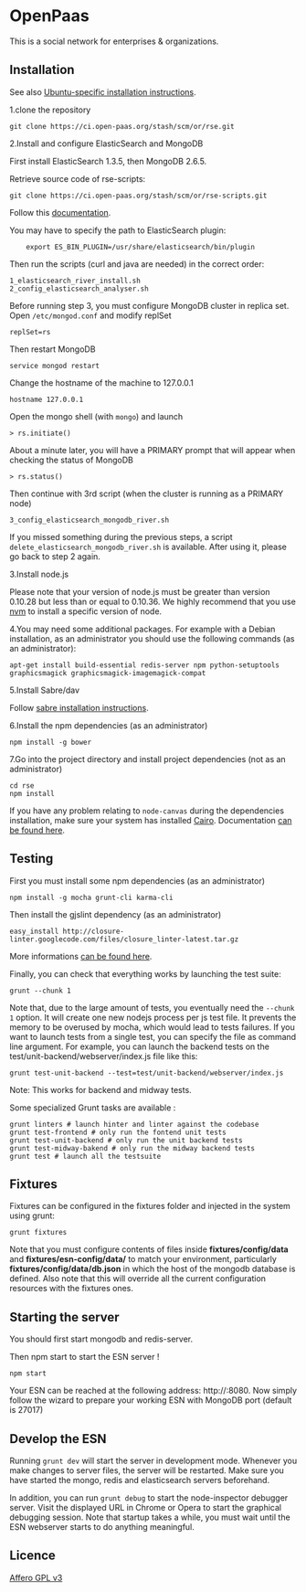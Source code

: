 OpenPaas
=======

This is a social network for enterprises & organizations.

Installation
------------

See also [Ubuntu-specific installation instructions](https://ci.open-paas.org/stash/projects/OR/repos/rse/browse/doc/install-ubuntu.md).

1.clone the repository

    git clone https://ci.open-paas.org/stash/scm/or/rse.git

2.Install and configure ElasticSearch and MongoDB

First install ElasticSearch 1.3.5, then MongoDB 2.6.5.

Retrieve source code of rse-scripts:

    git clone https://ci.open-paas.org/stash/scm/or/rse-scripts.git

Follow this [documentation](https://ci.open-paas.org/stash/projects/OR/repos/rse-scripts/browse/elasticsearch).

You may have to specify the path to ElasticSearch plugin:

        export ES_BIN_PLUGIN=/usr/share/elasticsearch/bin/plugin

Then run the scripts (curl and java are needed) in the correct order:

    1_elasticsearch_river_install.sh
    2_config_elasticsearch_analyser.sh

Before running step 3, you must configure MongoDB cluster in replica set. Open `/etc/mongod.conf` and modify replSet

    replSet=rs

Then restart MongoDB

    service mongod restart

Change the hostname of the machine to 127.0.0.1

    hostname 127.0.0.1

Open the mongo shell (with `mongo`) and launch

    > rs.initiate()

About a minute later, you will have a PRIMARY prompt that will appear when checking the status of MongoDB

    > rs.status()

Then continue with 3rd script (when the cluster is running as a PRIMARY node)

    3_config_elasticsearch_mongodb_river.sh

If you missed something during the previous steps, a script `delete_elasticsearch_mongodb_river.sh` is available. After using it, please go back to step 2 again.

3.Install node.js

Please note that your version of node.js must be greater than version 0.10.28 but less than or equal to 0.10.36. We highly recommend that you use [nvm](https://github.com/creationix/nvm) to install a specific version of node.

4.You may need some additional packages. For example with a Debian installation, as an administrator you should use the following commands (as an administrator):

    apt-get install build-essential redis-server npm python-setuptools graphicsmagick graphicsmagick-imagemagick-compat

5.Install Sabre/dav

Follow [sabre installation instructions](https://ci.open-paas.org/stash/projects/OR/repos/esn-sabre/browse/README.md).

6.Install the npm dependencies (as an administrator)

    npm install -g bower

7.Go into the project directory and install project dependencies (not as an administrator)

    cd rse
    npm install

If you have any problem relating to `node-canvas` during the dependencies installation,
make sure your system has installed [Cairo](http://cairographics.org/). Documentation [can be found here](https://github.com/Automattic/node-canvas).

Testing
-------

First you must install some npm dependencies (as an administrator)

    npm install -g mocha grunt-cli karma-cli

Then install the gjslint dependency (as an administrator)

    easy_install http://closure-linter.googlecode.com/files/closure_linter-latest.tar.gz

More informations [can be found here](https://developers.google.com/closure/utilities/docs/linter_howto).

Finally, you can check that everything works by launching the test suite:

    grunt --chunk 1

Note that, due to the large amount of tests, you eventually need the `--chunk 1` option. It will create one new nodejs process per js test file. It prevents the memory to be overused by mocha, which would lead to tests failures.
If you want to launch tests from a single test, you can specify the file as command line argument.
For example, you can launch the backend tests on the test/unit-backend/webserver/index.js file like this:

    grunt test-unit-backend --test=test/unit-backend/webserver/index.js

Note: This works for backend and midway tests.

Some specialized Grunt tasks are available :

    grunt linters # launch hinter and linter against the codebase
    grunt test-frontend # only run the fontend unit tests
    grunt test-unit-backend # only run the unit backend tests
    grunt test-midway-bakend # only run the midway backend tests
    grunt test # launch all the testsuite

Fixtures
--------

Fixtures can be configured in the fixtures folder and injected in the system using grunt:

    grunt fixtures

Note that you must configure contents of files inside **fixtures/config/data** and **fixtures/esn-config/data/** to match your environment, particularly **fixtures/config/data/db.json** in which the host of the mongodb database is defined. Also note that this will override all the current configuration resources with the fixtures ones.

Starting the server
------------------

You should first start mongodb and redis-server.

Then npm start to start the ESN server !

    npm start


Your ESN can be reached at the following address: http://<ip>:8080. Now simply follow the wizard to
prepare your working ESN with MongoDB port (default is 27017)


Develop the ESN
---------------

Running `grunt dev` will start the server in development mode. Whenever you
make changes to server files, the server will be restarted. Make sure you have
started the mongo, redis and elasticsearch servers beforehand.

In addition, you can run `grunt debug` to start the node-inspector debugger
server. Visit the displayed URL in Chrome or Opera to start the graphical
debugging session. Note that startup takes a while, you must wait until the ESN
webserver starts to do anything meaningful.

Licence
-------

[Affero GPL v3](http://www.gnu.org/licenses/agpl-3.0.html)
